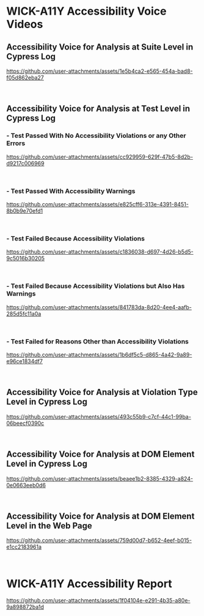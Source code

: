 # WICK-A11Y Accessibility Voice Videos


## Accessibility Voice for Analysis at Suite Level in Cypress Log

https://github.com/user-attachments/assets/1e5b4ca2-e565-454a-bad8-f05d862eba27

&nbsp;

## Accessibility Voice for Analysis at Test Level in Cypress Log

### - Test Passed With No Accessibility Violations or any Other Errors

https://github.com/user-attachments/assets/cc929959-629f-47b5-8d2b-d9217c006969

&nbsp;

### - Test Passed With Accessibility Warnings

https://github.com/user-attachments/assets/e825cff6-313e-4391-8451-8b0b9e70efd1

&nbsp;

### - Test Failed Because Accessibility Violations

https://github.com/user-attachments/assets/c1836038-d697-4d26-b5d5-9c5016b30205

&nbsp;

### - Test Failed Because Accessibility Violations but Also Has Warnings

https://github.com/user-attachments/assets/841783da-8d20-4ee4-aafb-285d5fc11a0a

&nbsp;

### - Test Failed for Reasons Other than Accessibility Violations

https://github.com/user-attachments/assets/1b6df5c5-d865-4a42-9a89-e96ce1834df7

&nbsp;

## Accessibility Voice for Analysis at Violation Type Level in Cypress Log

https://github.com/user-attachments/assets/493c55b9-c7cf-44c1-99ba-06beecf0390c

&nbsp;

## Accessibility Voice for Analysis at DOM Element Level in Cypress Log

https://github.com/user-attachments/assets/beaee1b2-8385-4329-a824-0e0663eeb0d6

&nbsp;

## Accessibility Voice for Analysis at DOM Element Level in the Web Page

https://github.com/user-attachments/assets/759d00d7-b652-4eef-b015-e1cc2183961a

&nbsp;

# WICK-A11Y Accessibility Report

https://github.com/user-attachments/assets/1f04104e-e291-4b35-a80e-9a898872ba1d

&nbsp;
